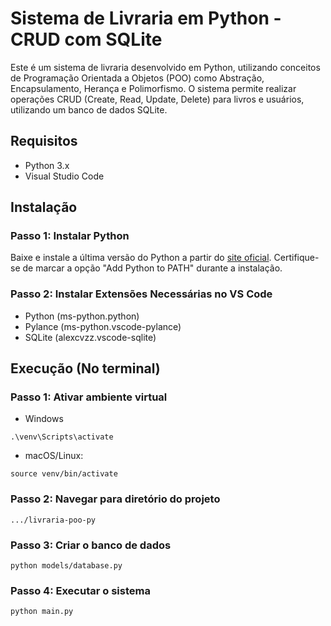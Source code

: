 # Sistema de Livraria em Python - CRUD com SQLite

Este é um sistema de livraria desenvolvido em Python, utilizando conceitos de Programação Orientada a Objetos (POO) como Abstração, Encapsulamento, Herança e Polimorfismo. O sistema permite realizar operações CRUD (Create, Read, Update, Delete) para livros e usuários, utilizando um banco de dados SQLite.

## Requisitos

- Python 3.x
- Visual Studio Code

## Instalação

### Passo 1: Instalar Python

Baixe e instale a última versão do Python a partir do [site oficial](https://www.python.org/downloads/). Certifique-se de marcar a opção "Add Python to PATH" durante a instalação.

### Passo 2: Instalar Extensões Necessárias no VS Code

- Python (ms-python.python)
- Pylance (ms-python.vscode-pylance)
- SQLite (alexcvzz.vscode-sqlite)

## Execução (No terminal)

### Passo 1: Ativar ambiente virtual

- Windows
```
.\venv\Scripts\activate
```
- macOS/Linux:
```
source venv/bin/activate
```
### Passo 2: Navegar para diretório do projeto
```
.../livraria-poo-py
```
### Passo 3: Criar o banco de dados
```
python models/database.py
```
### Passo 4: Executar o sistema
```
python main.py
```
